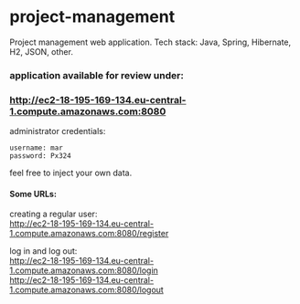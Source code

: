 # project-management
Project management web application. Tech stack: Java, Spring, Hibernate, H2, JSON, other.

### application available for review under:
### http://ec2-18-195-169-134.eu-central-1.compute.amazonaws.com:8080 

administrator credentials:
```
username: mar
password: Px324
```  

feel free to inject your own data.
  
#### Some URLs:  
creating a regular user:  
http://ec2-18-195-169-134.eu-central-1.compute.amazonaws.com:8080/register  
  

log in and log out:  
http://ec2-18-195-169-134.eu-central-1.compute.amazonaws.com:8080/login  
http://ec2-18-195-169-134.eu-central-1.compute.amazonaws.com:8080/logout


